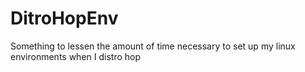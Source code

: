 # DitroHopEnv
Something to lessen the amount of time necessary to set up my linux environments when I distro hop
